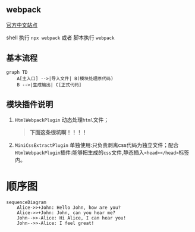 ## webpack

[官方中文站点][webpack.docschina.org]

shell 执行 `npx webpack` 或者 脚本执行 `webpack`

## 基本流程
```mermaid
graph TD
    A[主入口] -->|导入文件| B(模块处理原代码)
    B -->|生成输出| C[正式代码]
```

## 模块插件说明
1. `HtmlWebpackPlugin` 动态处理`html`文件；

    > **下面这条很坑啊！！！！**

2. `MiniCssExtractPlugin` 单独使用:只负责剥离css代码为独立文件；配合`HtmlWebpackPlugin`插件:能够把生成的`css`文件,静态插入`<head></head>`标签内。


# 顺序图

```mermaid
sequenceDiagram
    Alice->>+John: Hello John, how are you?
    Alice->>+John: John, can you hear me?
    John-->>-Alice: Hi Alice, I can hear you!
    John-->>-Alice: I feel great!
```

[webpack.docschina.org]: https://webpack.docschina.org